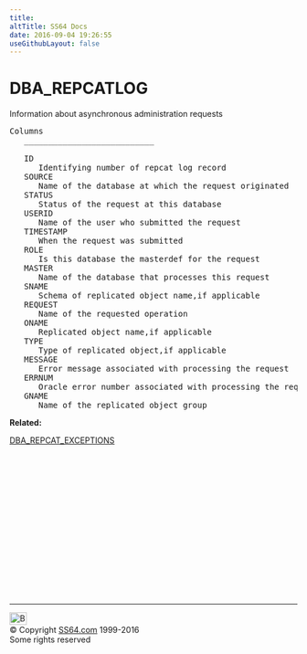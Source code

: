 ```yaml
---
title:
altTitle: SS64 Docs
date: 2016-09-04 19:26:55
useGithubLayout: false
---
```

<!-- #BeginLibraryItem "/Library/head_orad.lbi" --><!-- #EndLibraryItem --><h1>DBA_REPCATLOG </h1><p> Information about asynchronous administration requests </p> 
 
<pre>Columns
   ___________________________
 
   ID
      Identifying number of repcat log record
   SOURCE
      Name of the database at which the request originated
   STATUS
      Status of the request at this database
   USERID
      Name of the user who submitted the request
   TIMESTAMP
      When the request was submitted
   ROLE
      Is this database the masterdef for the request
   MASTER
      Name of the database that processes this request
   SNAME
      Schema of replicated object name,if applicable
   REQUEST
      Name of the requested operation
   ONAME
      Replicated object name,if applicable
   TYPE
      Type of replicated object,if applicable
   MESSAGE
      Error message associated with processing the request
   ERRNUM
      Oracle error number associated with processing the request
   GNAME
      Name of the replicated object group</pre>
<p><b>Related:</b></p>
<p><a href="DBA_REPCAT_EXCEPTIONS.html">DBA_REPCAT_EXCEPTIONS</a></p><!-- #BeginLibraryItem "/Library/foot_orad.lbi" --><p>
<!-- oracle-footer -->
<ins class="adsbygoogle" style="display:inline-block;width:300px;height:250px" data-ad-client="ca-pub-6140977852749469" data-ad-slot="4275490898"></ins>
<script>
(adsbygoogle = window.adsbygoogle || []).push({});
</script></p>
<hr>
<div id="bl" class="footer"><a href="DBA_REPCATLOG.html#"><img src="../images/top.png" width="30" height="22" alt="Back to the Top"></a></div>
<div id="br" class="footer, tagline">© Copyright <a href="../index.html">SS64.com</a> 1999-2016<br>
Some rights reserved</div>
<!-- #EndLibraryItem -->

